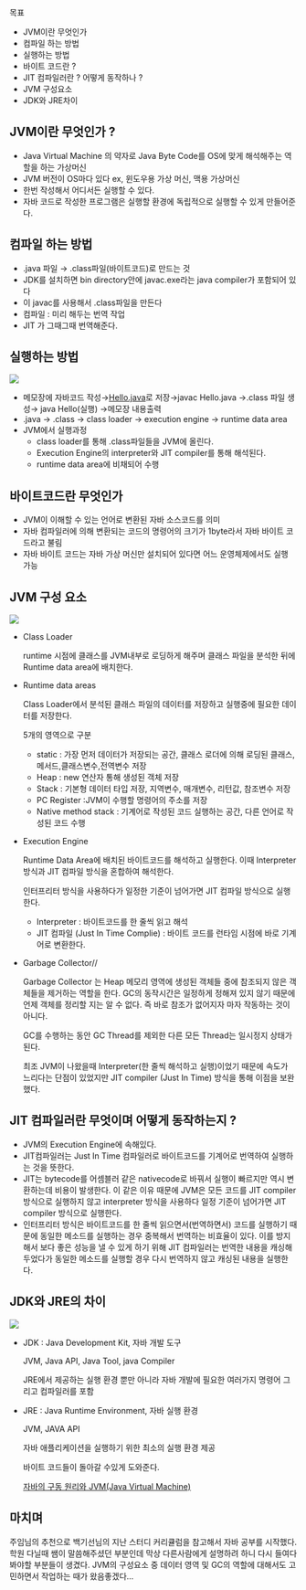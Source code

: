 목표

- JVM이란 무엇인가
- 컴파일 하는 방법
- 실행하는 방법
- 바이트 코드란 ?
- JIT 컴파일러란 ? 어떻게 동작하나 ?
- JVM 구성요소
- JDK와 JRE차이

## JVM이란 무엇인가 ?

- Java Virtual Machine 의 약자로 Java Byte Code를 OS에 맞게 해석해주는 역할을 하는 가상머신
- JVM 버전이 OS마다 있다 ex, 윈도우용 가상 머신, 맥용 가상머신
- 한번 작성해서 어디서든 실행할 수 있다.
- 자바 코드로 작성한 프로그램은 실행할 환경에 독립적으로 실행할 수 있게 만들어준다.

## 컴파일 하는 방법

- .java 파일 → .class파일(바이트코드)로 만드는 것
- JDK를 설치하면 bin directory안에 javac.exe라는 java compiler가 포함되어 있다
- 이 javac를 사용해서 .class파일을 만든다
- 컴파일 : 미리 해두는 번역 작업
- JIT 가 그때그때 번역해준다.

## 실행하는 방법
<img src="https://s3.us-west-2.amazonaws.com/secure.notion-static.com/fb837012-e7f3-468a-90df-fe9cc228f4ee/Untitled.png?X-Amz-Algorithm=AWS4-HMAC-SHA256&X-Amz-Content-Sha256=UNSIGNED-PAYLOAD&X-Amz-Credential=AKIAT73L2G45EIPT3X45%2F20211216%2Fus-west-2%2Fs3%2Faws4_request&X-Amz-Date=20211216T151852Z&X-Amz-Expires=86400&X-Amz-Signature=5b55f935212d819188f5c353e383e34464dcf30a64f1df465c0c5453e44c155d&X-Amz-SignedHeaders=host&response-content-disposition=filename%20%3D%22Untitled.png%22&x-id=GetObject">

- 메모장에 자바코드 작성→[Hello.java](http://Hello.java)로 저장→javac Hello.java →.class 파일 생성→ java Hello(실행) →메모장 내용출력
- .java → .class → class loader → execution engine → runtime data area
- JVM에서 실행과정
    - class loader를 통해 .class파일들을 JVM에 올린다.
    - Execution Engine의 interpreter와 JIT compiler를 통해 해석된다.
    - runtime data area에 비채되어 수행

## 바이트코드란 무엇인가

- JVM이 이해할 수 있는 언어로 변환된 자바 소스코드를 의미
- 자바 컴파일러에 의해 변환되는 코드의 명령어의 크기가 1byte라서 자바 바이트 코드라고 불림
- 자바 바이트 코드는 자바 가상 머신만 설치되어 있다면 어느 운영체제에서도 실행 가능

## JVM 구성 요소
<img src="https://s3.us-west-2.amazonaws.com/secure.notion-static.com/cc01cbca-24f9-4447-b6f5-78123b9da3d4/Untitled.png?X-Amz-Algorithm=AWS4-HMAC-SHA256&X-Amz-Content-Sha256=UNSIGNED-PAYLOAD&X-Amz-Credential=AKIAT73L2G45EIPT3X45%2F20211216%2Fus-west-2%2Fs3%2Faws4_request&X-Amz-Date=20211216T151933Z&X-Amz-Expires=86400&X-Amz-Signature=1b2bcf898041598744dcc97daf6a1b4c284b6b22c858ae80bedb0d265b6652d0&X-Amz-SignedHeaders=host&response-content-disposition=filename%20%3D%22Untitled.png%22&x-id=GetObject"/>

- Class Loader
    
    runtime 시점에 클래스를 JVM내부로 로딩하게 해주며 클래스 파일을 분석한 뒤에 Runtime data area에 배치한다.
    
- Runtime data areas
    
    Class Loader에서 분석된 클래스 파일의 데이터를 저장하고 실행중에 필요한 데이터를 저장한다.
    
    5개의 영역으로 구분
    
    - static : 가장 먼저 데이터가 저장되는 공간, 클래스 로더에 의해 로딩된 클래스,메서드,클래스변수,전역변수 저장
    - Heap : new 연산자 통해 생성된 객체 저장
    - Stack : 기본형 데이터 타입 저장, 지역변수, 매개변수, 리턴값, 참조변수 저장
    - PC Register :JVM이 수행할 명령어의 주소를 저장
    - Native method stack : 기계어로 작성된 코드 실행하는 공간, 다른 언어로 작성된 코드 수행
- Execution Engine
    
    Runtime Data Area에 배치된 바이트코드를 해석하고 실행한다. 이때 Interpreter 방식과 JIT 컴파일 방식을 혼합하여 해석한다.
    
    인터프리터 방식을 사용하다가 일정한 기준이 넘어가면 JIT 컴파일 방식으로 실행한다.
    
    - Interpreter : 바이트코드를 한 줄씩 읽고 해석
    - JIT 컴파일 (Just In Time Complie) : 바이트 코드를 런타임 시점에 바로 기계어로 변환한다.
- Garbage Collector//
    
    Garbage Collector 는 Heap 메모리 영역에 생성된 객체들 중에 참조되지 않은 객체들을 제거하는 역할을 한다. GC의 동작시간은 일정하게 정해져 있지 않기 때문에 언제 객체를 정리할 지는 알 수 없다. 즉 바로 참조가 없어지자 마자 작동하는 것이 아니다.
    
    GC를 수행하는 동안 GC Thread를 제외한 다른 모든 Thread는 일시정지 상태가 된다.
    
    최조 JVM이 나왔을때 Interpreter(한 줄씩 해석하고 실행)이었기 때문에 속도가 느리다는 단점이 있었지만 JIT compiler (Just In Time) 방식을 통해 이점을 보완했다.
    

## JIT 컴파일러란 무엇이며 어떻게 동작하는지 ?

- JVM의 Execution Engine에 속해있다.
- JIT컴파일러는 Just In Time 컴파일러로 바이트코드를 기계어로 번역하여 실행하는 것을 뜻한다.
- JIT는 bytecode를 어셈블러 같은 nativecode로 바꿔서 실행이 빠르지만 역시 변환하는데 비용이 발생한다.  이 같은 이유 때문에 JVM은 모든 코드를 JIT compiler 방식으로 실행하지 않고 interpreter 방식을 사용하다 일정 기준이 넘어가면 JIT compiler 방식으로 실행한다.
- 인터프리터 방식은 바이트코드를 한 줄씩 읽으면서(번역하면서) 코드를 실행하기 때문에 동일한 메소드를 실행하는 경우 중복해서 번역하는 비효율이 있다. 이를 방지해서 보다 좋은 성능을 낼 수 있게 하기 위해 JIT 컴파일러는 번역한 내용을 캐싱해 두었다가 동일한 메소드를 실행할 경우 다시 번역하지 않고 캐싱된 내용을 실행한다.

## JDK와 JRE의 차이
<img width="" src="https://s3.us-west-2.amazonaws.com/secure.notion-static.com/edd1e504-8027-4778-b7f6-e022063206cd/Untitled.png?X-Amz-Algorithm=AWS4-HMAC-SHA256&X-Amz-Content-Sha256=UNSIGNED-PAYLOAD&X-Amz-Credential=AKIAT73L2G45EIPT3X45%2F20211216%2Fus-west-2%2Fs3%2Faws4_request&X-Amz-Date=20211216T152000Z&X-Amz-Expires=86400&X-Amz-Signature=d184904f24ef65210f278e299d9ade8b477dabfe9933e85fd1b04ff4fc4b252a&X-Amz-SignedHeaders=host&response-content-disposition=filename%20%3D%22Untitled.png%22&x-id=GetObject"/>

- JDK : Java Development Kit, 자바 개발 도구
    
    JVM, Java API, Java Tool, java Compiler
    
    JRE에서 제공하는 실행 환경 뿐만 아니라 자바 개발에 필요한 여러가지 명령어 그리고 컴파일러를 포함 
    
- JRE : Java Runtime Environment, 자바 실행 환경
    
    JVM, JAVA API
    
    자바 애플리케이션을 실행하기 위한 최소의 실행 환경 제공
    
    바이트 코드들이 돌아갈 수있게 도와준다.
    
    [자바의 구동 원리와 JVM(Java Virtual Machine)](https://gbsb.tistory.com/2)

## 마치며
주임님의 추천으로 백기선님의 지난 스터디 커리큘럼을 참고해서 자바 공부를 시작했다.
학원 다닐때 쌤이 말씀해주셨던 부분인데 막상 다른사람에게 설명하려 하니 다시 들여다 봐야할 부분들이 생겼다.
JVM의 구성요소 중 데이터 영역 및 GC의 역할에 대해서도 고민하면서 작업하는 때가 왔음좋겠다... 
